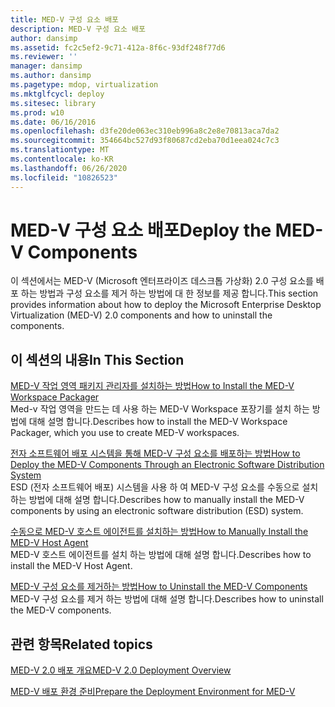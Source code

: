 ```yaml
---
title: MED-V 구성 요소 배포
description: MED-V 구성 요소 배포
author: dansimp
ms.assetid: fc2c5ef2-9c71-412a-8f6c-93df248f77d6
ms.reviewer: ''
manager: dansimp
ms.author: dansimp
ms.pagetype: mdop, virtualization
ms.mktglfcycl: deploy
ms.sitesec: library
ms.prod: w10
ms.date: 06/16/2016
ms.openlocfilehash: d3fe20de063ec310eb996a8c2e8e70813aca7da2
ms.sourcegitcommit: 354664bc527d93f80687cd2eba70d1eea024c7c3
ms.translationtype: MT
ms.contentlocale: ko-KR
ms.lasthandoff: 06/26/2020
ms.locfileid: "10826523"
---
```

# <span data-ttu-id="7bcc2-103">MED-V 구성 요소 배포</span><span class="sxs-lookup"><span data-stu-id="7bcc2-103">Deploy the MED-V Components</span></span>


<span data-ttu-id="7bcc2-104">이 섹션에서는 MED-V (Microsoft 엔터프라이즈 데스크톱 가상화) 2.0 구성 요소를 배포 하는 방법과 구성 요소를 제거 하는 방법에 대 한 정보를 제공 합니다.</span><span class="sxs-lookup"><span data-stu-id="7bcc2-104">This section provides information about how to deploy the Microsoft Enterprise Desktop Virtualization (MED-V) 2.0 components and how to uninstall the components.</span></span>

## <span data-ttu-id="7bcc2-105">이 섹션의 내용</span><span class="sxs-lookup"><span data-stu-id="7bcc2-105">In This Section</span></span>


<a href="" id="how-to-install-the-med-v-workspace-packager"></a>[<span data-ttu-id="7bcc2-106">MED-V 작업 영역 패키지 관리자를 설치하는 방법</span><span class="sxs-lookup"><span data-stu-id="7bcc2-106">How to Install the MED-V Workspace Packager</span></span>](how-to-install-the-med-v-workspace-packager.md)  
<span data-ttu-id="7bcc2-107">Med-v 작업 영역을 만드는 데 사용 하는 MED-V Workspace 포장기를 설치 하는 방법에 대해 설명 합니다.</span><span class="sxs-lookup"><span data-stu-id="7bcc2-107">Describes how to install the MED-V Workspace Packager, which you use to create MED-V workspaces.</span></span>

<a href="" id="how-to-deploy-the-med-v-components-through-an-electronic-software-distribution-system"></a>[<span data-ttu-id="7bcc2-108">전자 소프트웨어 배포 시스템을 통해 MED-V 구성 요소를 배포하는 방법</span><span class="sxs-lookup"><span data-stu-id="7bcc2-108">How to Deploy the MED-V Components Through an Electronic Software Distribution System</span></span>](how-to-deploy-the-med-v-components-through-an-electronic-software-distribution-system.md)  
<span data-ttu-id="7bcc2-109">ESD (전자 소프트웨어 배포) 시스템을 사용 하 여 MED-V 구성 요소를 수동으로 설치 하는 방법에 대해 설명 합니다.</span><span class="sxs-lookup"><span data-stu-id="7bcc2-109">Describes how to manually install the MED-V components by using an electronic software distribution (ESD) system.</span></span>

<a href="" id="how-to-manually-install-the-med-v-host-agent"></a>[<span data-ttu-id="7bcc2-110">수동으로 MED-V 호스트 에이전트를 설치하는 방법</span><span class="sxs-lookup"><span data-stu-id="7bcc2-110">How to Manually Install the MED-V Host Agent</span></span>](how-to-manually-install-the-med-v-host-agent.md)  
<span data-ttu-id="7bcc2-111">MED-V 호스트 에이전트를 설치 하는 방법에 대해 설명 합니다.</span><span class="sxs-lookup"><span data-stu-id="7bcc2-111">Describes how to install the MED-V Host Agent.</span></span>

<a href="" id="how-to-uninstall-the-med-v-components"></a>[<span data-ttu-id="7bcc2-112">MED-V 구성 요소를 제거하는 방법</span><span class="sxs-lookup"><span data-stu-id="7bcc2-112">How to Uninstall the MED-V Components</span></span>](how-to-uninstall-the-med-v-components.md)  
<span data-ttu-id="7bcc2-113">MED-V 구성 요소를 제거 하는 방법에 대해 설명 합니다.</span><span class="sxs-lookup"><span data-stu-id="7bcc2-113">Describes how to uninstall the MED-V components.</span></span>

## <span data-ttu-id="7bcc2-114">관련 항목</span><span class="sxs-lookup"><span data-stu-id="7bcc2-114">Related topics</span></span>


[<span data-ttu-id="7bcc2-115">MED-V 2.0 배포 개요</span><span class="sxs-lookup"><span data-stu-id="7bcc2-115">MED-V 2.0 Deployment Overview</span></span>](med-v-20-deployment-overview.md)

[<span data-ttu-id="7bcc2-116">MED-V 배포 환경 준비</span><span class="sxs-lookup"><span data-stu-id="7bcc2-116">Prepare the Deployment Environment for MED-V</span></span>](prepare-the-deployment-environment-for-med-v.md)

 

 





